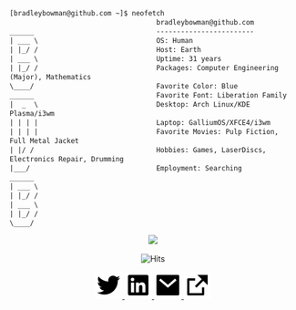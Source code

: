 ```

[bradleybowman@github.com ~]$ neofetch
                                    bradleybowman@github.com
______                              ------------------------
| ___ \                             OS: Human
| |_/ /                             Host: Earth
| ___ \                             Uptime: 31 years
| |_/ /                             Packages: Computer Engineering (Major), Mathematics
\____/                              Favorite Color: Blue
______                              Favorite Font: Liberation Family
|  _  \                             Desktop: Arch Linux/KDE Plasma/i3wm
| | | |                             Laptop: GalliumOS/XFCE4/i3wm
| | | |                             Favorite Movies: Pulp Fiction, Full Metal Jacket
| |/ /                              Hobbies: Games, LaserDiscs, Electronics Repair, Drumming
|___/                               Employment: Searching
______                    
| ___ \
| |_/ /
| ___ \
| |_/ /
\____/
```
<p align="center">

  <img src="https://github-readme-stats.vercel.app/api?username=bradleybowman&custom_title=GitHub%20Stats&include_all_commits&count_private=true&&show_icons=true&theme=onedark" />

</p>

<p align="center">

  <img src="http://hits.dwyl.com/bradleybowman/bradleybowman.svg" alt="Hits" />

</p>


<p align="center">

  <a href="https://www.twitter.com/bradleydbowman" />
  <img src="/assets/twitter-fill.svg" />
  <a href="https://www.linkedin.com/in/bradleydbowman" />
  <img src="/assets/linkedin-box-fill.svg" />
  <a href="mailto:bradleybowman@sabertech.dev" />
  <img src="/assets/mail-fill.svg" />
  <a href="https://sabertech.dev" />
  <img src="/assets/external-link-fill.svg" />

</p>
